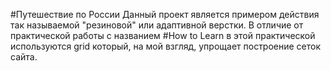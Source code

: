 #Путешествие по России  Данный проект является примером действия так называемой "резиновой" или адаптивной верстки.   В отличие от практической работы с названием  #How to Learn  в этой практической используются grid который, на мой взгляд, упрощает построение сеток сайта.  